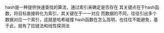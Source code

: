 hash是一种提供快速查找的算法，通过索引来确定是否存在
其关键点在于hash函数，将目标直接转化为索引，其关键在于一一对应
而数据的不同，往往引出多个数据对应一个索引，这就是哈希碰撞
hash函数在怎么高明，也往往不能避免，基于此，就有了拉链法和线性探测法